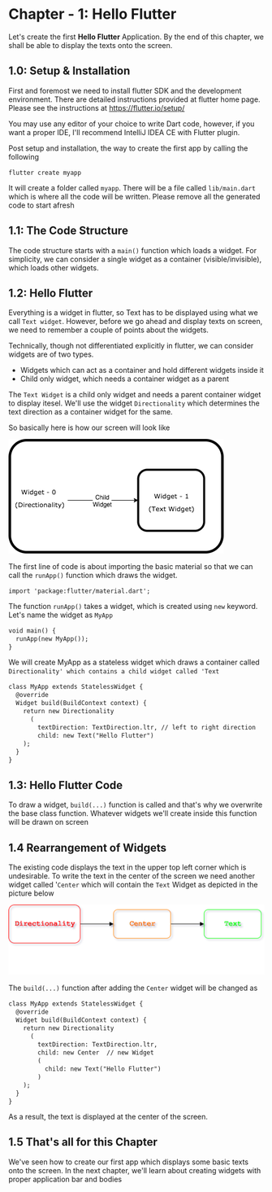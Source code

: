 # Chapter - 1: Hello Flutter

Let's create the first __Hello Flutter__ Application. By the end of this chapter, we shall be able to display the texts onto the screen.

## 1.0: Setup & Installation

First and foremost we need to install flutter SDK and the development environment. There are detailed instructions provided at flutter home page.  Please see the instructions at https://flutter.io/setup/ 

You may use any editor of your choice to write Dart code, however, if you want a proper IDE, I'll recommend IntelliJ IDEA CE with Flutter plugin.

Post setup and installation, the way to create the first app by calling the following

```
flutter create myapp
```

It will create a folder called `myapp`. There will be a file called `lib/main.dart` which is where all the code will be written. Please remove all the generated code to start afresh

## 1.1: The Code Structure

The code structure starts with a `main()` function which loads a widget. For simplicity, we can consider a single widget as a container (visible/invisible), which loads other widgets. 


## 1.2: Hello Flutter 

Everything is a widget in flutter, so Text has to be displayed using what we call `Text widget`. However, before we go ahead and display texts on screen, we need to remember a couple of points about the widgets.

Technically, though not differentiated explicitly in flutter, we can consider widgets are of two types. 
- Widgets which can act as a container and hold different widgets inside it
- Child only widget, which needs a container widget as a parent 
 
The `Text Widget` is a child only widget and needs a parent container widget to display itesel. We'll use the widget `Directionality` which determines the text direction as a container widget for the same.

So basically here is how our screen will look like

![Hello Flutter Widget](https://github.com/9lean/Flutter_ToDoApp_iOS_Android/blob/master/Chapter-1/Widget%20First.png)


The first line of code is about importing the basic material so that we can call the `runApp()` function which draws the widget.

```
import 'package:flutter/material.dart';
```

The function `runApp()` takes a widget, which is created using `new` keyword. Let's name the widget as `MyApp`

```
void main() {
  runApp(new MyApp());
}

```
We will create MyApp as a stateless widget which draws a container called `Directionality' which contains a child widget called 'Text`

```
class MyApp extends StatelessWidget {
  @override
  Widget build(BuildContext context) {
    return new Directionality
      (
        textDirection: TextDirection.ltr, // left to right direction
        child: new Text("Hello Flutter")
    );
  }
} 

```

## 1.3: Hello Flutter Code

To draw a widget, `build(...)` function is called and that's why we overwrite the base class function. Whatever widgets we'll create inside this function will be drawn on screen

## 1.4 Rearrangement of Widgets

The existing code displays the text in the upper top left corner which is undesirable. To write the text in the center of the screen we need another widget called '`Center` which will contain the `Text` Widget as depicted in the picture below

![Hello Flutter Widget-2](https://github.com/9lean/Flutter_ToDoApp_iOS_Android/blob/master/Chapter-1/Widget-2.png)

The `build(...)` function after adding the `Center` widget will be changed as

```
class MyApp extends StatelessWidget {
  @override
  Widget build(BuildContext context) {
    return new Directionality
      (
        textDirection: TextDirection.ltr,
        child: new Center  // new Widget
        (
          child: new Text("Hello Flutter")
        )
    );
  }
} 
```
As a result, the text is displayed at the center of the screen.

## 1.5 That's all for this Chapter

We've seen how to create our first app which displays some basic texts onto the screen. In the next chapter, we'll learn about creating widgets with proper application bar and bodies





